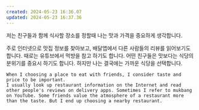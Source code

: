 ```yaml
---
created: 2024-05-23 16:36.07
updated: 2024-05-23 16:37.36
---
```

저는 친구들과 함께 식사할 장소를 정할때 나는 맛과 가격을 중요하게 생각합니다.

주로 인터넷으로 맛집 정보를 찾아보고, 배달앱에서 다른 사람들의 리뷰를 읽어보기도 합니다. 때로는 유튜브에서 먹방을 참고 하기도 합니다. 어떤 친구들은 맛보다는 식당의 분위기를 중요시 하기도 합니다. 하지만 나는 결국에는 가까운 식당을 선택합니다. 

```
When I choosing a place to eat with friends, I consider taste and price to be important.
I usually look up restaurant information on the Internet and read other people's reviews on delivery apps. Sometimes I refer to mukbang on YouTube. Some friends value the atmosphere of a restaurant more than the taste. But I end up choosing a nearby restaurant.
```